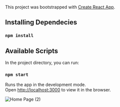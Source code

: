 This project was bootstrapped with [Create React App](https://github.com/facebook/create-react-app).

## Installing Dependecies
### `npm install`

## Available Scripts

In the project directory, you can run:

### `npm start`

Runs the app in the development mode.<br />
Open [http://localhost:3000](http://localhost:3000) to view it in the browser.

![Home Page (2)](https://user-images.githubusercontent.com/53440646/92308564-b48f2880-efc8-11ea-9b4f-5a1798baa5f9.png)

